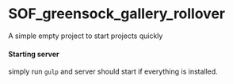 # SOF_greensock_gallery_rollover
A simple empty project to start projects quickly
#### Starting server
simply run `gulp` and server should start if everything is installed.
